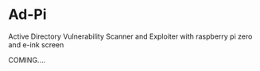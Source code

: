 # Ad-Pi
Active Directory Vulnerability Scanner and Exploiter with raspberry pi zero and e-ink screen

COMING....
